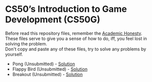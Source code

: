 # CS50’s Introduction to Game Development (CS50G)

Before read this repository files, remember the [Academic Honesty](https://cs50.harvard.edu/x/honesty/).\
These files serve to give you a sense of how to do, iff, you feel lost in solving the problem.\
Don't copy and paste any of these files, try to solve any problems by yourself.

* Pong (Unsubmitted) - [Solution](pong)
* Flappy Bird (Unsubmitted) - [Solution](flappy)
* Breakout (Unsubmitted) - [Solution](breakout)
